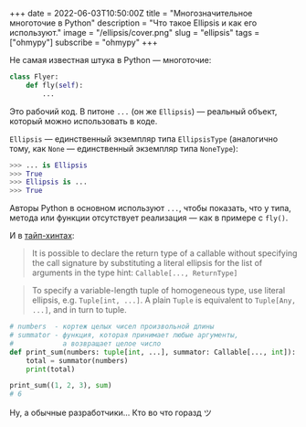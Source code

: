 +++
date = 2022-06-03T10:50:00Z
title = "Многозначительное многоточие в Python"
description = "Что такое Ellipsis и как его используют."
image = "/ellipsis/cover.png"
slug = "ellipsis"
tags = ["ohmypy"]
subscribe = "ohmypy"
+++

Не самая известная штука в Python — многоточие:

```python
class Flyer:
    def fly(self):
        ...
```

Это рабочий код. В питоне `...` (он же `Ellipsis`) — реальный объект, который можно использовать в коде.

`Ellipsis` — единственный экземпляр типа `EllipsisType` (аналогично тому, как `None` — единственный экземпляр типа `NoneType`):

```python
>>> ... is Ellipsis
>>> True
>>> Ellipsis is ...
>>> True
```

Авторы Python в основном используют `...`, чтобы показать, что у типа, метода или функции отсутствует реализация — как в примере с `fly()`.

И в [тайп-хинтах](https://docs.python.org/3/library/typing.html):

> It is possible to declare the return type of a callable without specifying the call signature by substituting a literal ellipsis for the list of arguments in the type hint: `Callable[..., ReturnType]`

> To specify a variable-length tuple of homogeneous type, use literal ellipsis, e.g. `Tuple[int, ...]`. A plain `Tuple` is equivalent to `Tuple[Any, ...]`, and in turn to tuple.

```python
# numbers  - кортеж целых чисел произвольной длины
# summator - функция, которая принимает любые аргументы,
#            а возвращает целое число
def print_sum(numbers: tuple[int, ...], summator: Callable[..., int]):
    total = summator(numbers)
    print(total)

print_sum((1, 2, 3), sum)
# 6
```

Ну, а обычные разработчики... Кто во что горазд ツ
